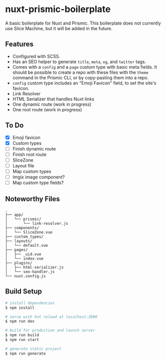 # nuxt-prismic-boilerplate

A basic boilerplate for Nuxt and Prismic. This boilerplate does not currently use Slice Machine, but it will be added in the future.

## Features

- Configured with SCSS.
- Has an SEO helper to generate `title`, `meta`, `og`, and `twitter` tags.
- Comes with a `config` and a `page` custom type with basic meta fields. It should be possible to create a repo with these files with the `theme` command in the Prismic CLI, or by copy-pasting them into a repo.
- `config` custom type includes an "Emoji Favicon" field, to set the site's favicon.
- Link Resolver
- HTML Serializer that handles Nuxt links
- One dynamic route (work in progress)
- One root route (work in progress)

## To Do

- [x] Emoji favicon
- [x] Custom types
- [ ] Finish dynamic route
- [ ] Finish root route
- [ ] SliceZone
- [ ] Layout file
- [ ] Map custom types
- [ ] Imgix image component?
- [ ] Map custom type fields?

## Noteworthy Files

```
.
├── app/
│   └── prismic/
│       └── link-resolver.js
├── components/
│   └── SliceZone.vue
├── custom_types/
├── layouts/
│   └── default.vue
├── pages/
│   ├── _uid.vue
│   └── index.vue
├── plugins/
│   ├── html-serializer.js
│   └── seo-handler.js
└── nuxt.config.js

```

## Build Setup

```bash
# install dependencies
$ npm install

# serve with hot reload at localhost:3000
$ npm run dev

# build for production and launch server
$ npm run build
$ npm run start

# generate static project
$ npm run generate
```
